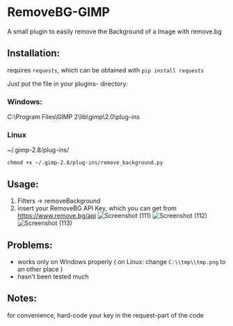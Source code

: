 # RemoveBG-GIMP
A small plugin to easily remove the Background of a Image with remove.bg

## Installation:
requires `requests`, which can be obtained with `pip install requests`

Just put the file in your plugins- directory:
### Windows: 
C:\Program Files\GIMP 2\lib\gimp\2.0\plug-ins
### Linux
~/.gimp-2.8/plug-ins/

 `chmod +x ~/.gimp-2.8/plug-ins/remove_background.py`

## Usage:
1. Filters -> removeBackground
2. insert your RemoveBG API Key, which you can get from https://www.remove.bg/api
![Screenshot (111)](https://user-images.githubusercontent.com/66686353/84802853-773a8080-b001-11ea-9c1a-5da90977a010.png)
![Screenshot (112)](https://user-images.githubusercontent.com/66686353/84803152-e1532580-b001-11ea-9bf5-ff2061c3f061.png)
![Screenshot (113)](https://user-images.githubusercontent.com/66686353/84802857-786bad80-b001-11ea-9bdd-be2c37bbea8d.png)

## Problems:
- works only on Windows properly ( on Linux: change `C:\\tmp\\tmp.png` to an other place ) 
- hasn't been tested much

## Notes:
for convenience, hard-code your key in the request-part of the code
